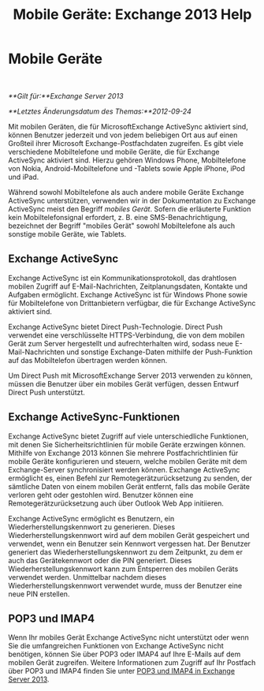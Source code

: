 ﻿---
title: 'Mobile Geräte: Exchange 2013 Help'
TOCTitle: Mobile Geräte
ms:assetid: 93a949e7-b3ef-43ea-ae0c-6698826fc8d2
ms:mtpsurl: https://technet.microsoft.com/de-de/library/Bb232129(v=EXCHG.150)
ms:contentKeyID: 50476255
ms.date: 04/24/2018
mtps_version: v=EXCHG.150
ms.translationtype: HT
---

# Mobile Geräte

 

_**Gilt für:**Exchange Server 2013_

_**Letztes Änderungsdatum des Themas:**2012-09-24_

Mit mobilen Geräten, die für MicrosoftExchange ActiveSync aktiviert sind, können Benutzer jederzeit und von jedem beliebigen Ort aus auf einen Großteil ihrer Microsoft Exchange-Postfachdaten zugreifen. Es gibt viele verschiedene Mobiltelefone und mobile Geräte, die für Exchange ActiveSync aktiviert sind. Hierzu gehören Windows Phone, Mobiltelefone von Nokia, Android-Mobiltelefone und -Tablets sowie Apple iPhone, iPod und iPad.

Während sowohl Mobiltelefone als auch andere mobile Geräte Exchange ActiveSync unterstützen, verwenden wir in der Dokumentation zu Exchange ActiveSync meist den Begriff *mobiles Gerät*. Sofern die erläuterte Funktion kein Mobiltelefonsignal erfordert, z. B. eine SMS-Benachrichtigung, bezeichnet der Begriff "mobiles Gerät" sowohl Mobiltelefone als auch sonstige mobile Geräte, wie Tablets.

## Exchange ActiveSync

Exchange ActiveSync ist ein Kommunikationsprotokoll, das drahtlosen mobilen Zugriff auf E-Mail-Nachrichten, Zeitplanungsdaten, Kontakte und Aufgaben ermöglicht. Exchange ActiveSync ist für Windows Phone sowie für Mobiltelefone von Drittanbietern verfügbar, die für Exchange ActiveSync aktiviert sind.

Exchange ActiveSync bietet Direct Push-Technologie. Direct Push verwendet eine verschlüsselte HTTPS-Verbindung, die von dem mobilen Gerät zum Server hergestellt und aufrechterhalten wird, sodass neue E-Mail-Nachrichten und sonstige Exchange-Daten mithilfe der Push-Funktion auf das Mobiltelefon übertragen werden können.

Um Direct Push mit MicrosoftExchange Server 2013 verwenden zu können, müssen die Benutzer über ein mobiles Gerät verfügen, dessen Entwurf Direct Push unterstützt.

## Exchange ActiveSync-Funktionen

Exchange ActiveSync bietet Zugriff auf viele unterschiedliche Funktionen, mit denen Sie Sicherheitsrichtlinien für mobile Geräte erzwingen können. Mithilfe von Exchange 2013 können Sie mehrere Postfachrichtlinien für mobile Geräte konfigurieren und steuern, welche mobilen Geräte mit dem Exchange-Server synchronisiert werden können. Exchange ActiveSync ermöglicht es, einen Befehl zur Remotegerätzurücksetzung zu senden, der sämtliche Daten von einem mobilen Gerät entfernt, falls das mobile Geräte verloren geht oder gestohlen wird. Benutzer können eine Remotegerätzurücksetzung auch über Outlook Web App initiieren.

Exchange ActiveSync ermöglicht es Benutzern, ein Wiederherstellungskennwort zu generieren. Dieses Wiederherstellungskennwort wird auf dem mobilen Gerät gespeichert und verwendet, wenn ein Benutzer sein Kennwort vergessen hat. Der Benutzer generiert das Wiederherstellungskennwort zu dem Zeitpunkt, zu dem er auch das Gerätekennwort oder die PIN generiert. Dieses Wiederherstellungskennwort kann zum Entsperren des mobilen Geräts verwendet werden. Unmittelbar nachdem dieses Wiederherstellungskennwort verwendet wurde, muss der Benutzer eine neue PIN erstellen.

## POP3 und IMAP4

Wenn Ihr mobiles Gerät Exchange ActiveSync nicht unterstützt oder wenn Sie die umfangreichen Funktionen von Exchange ActiveSync nicht benötigen, können Sie über POP3 oder IMAP4 auf Ihre E-Mails auf dem mobilen Gerät zugreifen. Weitere Informationen zum Zugriff auf Ihr Postfach über POP3 und IMAP4 finden Sie unter [POP3 und IMAP4 in Exchange Server 2013](pop3-and-imap4-in-exchange-server-2013-exchange-2013-help.md).

